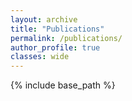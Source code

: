```yaml
---
layout: archive
title: "Publications"
permalink: /publications/
author_profile: true
classes: wide
---
```


<script src="https://bibbase.org/show?bib=https://liu-cheng.github.io/files/publications.bib&jsonp=1&nocache=1&theme=default&noAuthorLinks=1"></script>

<!-- <script src="https://bibbase.org/show?bib=https://liu-cheng.github.io/files/publications.bib&jsonp=1&nocache=1&theme=default"></script> -->

{% include base_path %}

<!-- {% capture written_year %}'None'{% endcapture %}
{% for post in site.publications reversed %}
  {% capture year %}{{ post.date | date: '%Y' }}{% endcapture %}
  {% if year != written_year %}
    <h2 id="{{ year | slugify }}" class="archive__subtitle">{{ year }}</h2>
    {% capture written_year %}{{ year }}{% endcapture %}
  {% endif %}
  {% include archive-single.html %}
{% endfor %} -->
